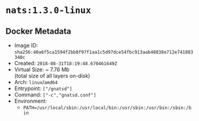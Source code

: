 # `nats:1.3.0-linux`

## Docker Metadata

- Image ID: `sha256:40a6f5ca1594f2bb8f97f1aa1c5d97dce54fbc913aab48838e712e741883340c`
- Created: `2018-08-31T18:19:48.670461649Z`
- Virtual Size: ~ 7.76 Mb  
  (total size of all layers on-disk)
- Arch: `linux`/`amd64`
- Entrypoint: `["/gnatsd"]`
- Command: `["-c","gnatsd.conf"]`
- Environment:
  - `PATH=/usr/local/sbin:/usr/local/bin:/usr/sbin:/usr/bin:/sbin:/bin`
